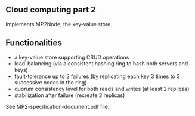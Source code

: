 ## Cloud computing part 2

Implements MP2Node, the key-value store.

## Functionalities
* a key-value store supporting CRUD operations
* load-balancing (via a consistent hashing ring to hash both servers and keys)
* fault-tolerance up to 2 failures (by replicating each key 3 times to 3 successive nodes in the ring)
* quorum consistency level for both reads and writes (at least 2 replicas)
* stabilization after failure (recreate 3 replicas)

See MP2-specification-document.pdf file.

